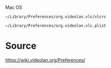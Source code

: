 Mac OS
```
~/Library/Preferences/org.videolan.vlc/vlcrc
```
```
~/Library/Preferences/org.videolan.vlc.plist
```
# Source

https://wiki.videolan.org/Preferences/


